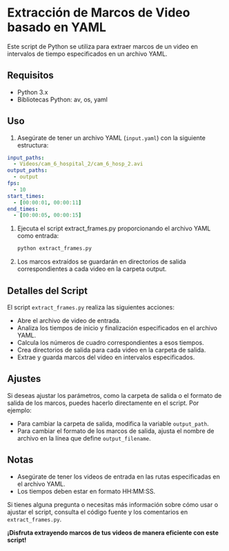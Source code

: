 # Extracción de Marcos de Video basado en YAML

Este script de Python se utiliza para extraer marcos de un video en intervalos de tiempo especificados en un archivo YAML.

## Requisitos

- Python 3.x
- Bibliotecas Python: av, os, yaml

## Uso

1. Asegúrate de tener un archivo YAML (`input.yaml`) con la siguiente estructura:

```yaml
input_paths:
  - Videos/cam_6_hospital_2/cam_6_hosp_2.avi
output_paths:
  - output
fps:
  - 10
start_times:
  - [00:00:01, 00:00:11]
end_times:
  - [00:00:05, 00:00:15]
```
1. Ejecuta el script extract_frames.py proporcionando el archivo YAML como entrada:
    
    ```bash
    python extract_frames.py
    ```
2. Los marcos extraídos se guardarán en directorios de salida correspondientes a cada video en la carpeta output.

## Detalles del Script

El script `extract_frames.py` realiza las siguientes acciones:

- Abre el archivo de video de entrada.
- Analiza los tiempos de inicio y finalización especificados en el archivo YAML.
- Calcula los números de cuadro correspondientes a esos tiempos.
- Crea directorios de salida para cada video en la carpeta de salida.
- Extrae y guarda marcos del video en intervalos especificados.

## Ajustes

Si deseas ajustar los parámetros, como la carpeta de salida o el formato de salida de los marcos, puedes hacerlo directamente en el script. Por ejemplo:

- Para cambiar la carpeta de salida, modifica la variable `output_path`.
- Para cambiar el formato de los marcos de salida, ajusta el nombre de archivo en la línea que define `output_filename`.

## Notas

- Asegúrate de tener los videos de entrada en las rutas especificadas en el archivo YAML.
- Los tiempos deben estar en formato HH:MM:SS.

Si tienes alguna pregunta o necesitas más información sobre cómo usar o ajustar el script, consulta el código fuente y los comentarios en `extract_frames.py`.

**¡Disfruta extrayendo marcos de tus videos de manera eficiente con este script!**
